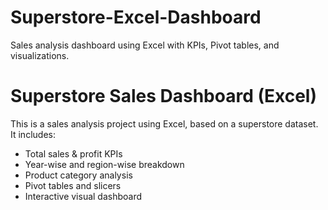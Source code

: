 # Superstore-Excel-Dashboard
Sales analysis dashboard using Excel with KPIs, Pivot tables, and visualizations.

# Superstore Sales Dashboard (Excel)

This is a sales analysis project using Excel, based on a superstore dataset.  
It includes:

- Total sales & profit KPIs
- Year-wise and region-wise breakdown
- Product category analysis
- Pivot tables and slicers
- Interactive visual dashboard

